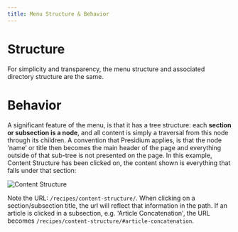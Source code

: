 ```yaml
---
title: Menu Structure & Behavior
---
```


# Structure

For simplicity and transparency, the menu structure and associated directory structure are the same.

# Behavior

A significant feature of the menu, is that it has a tree structure: each **section or subsection is a node**, and all content is simply a traversal from this node through its children. A convention that Presidium applies, is that the node ‘name’ or title then becomes the main header of the page and everything outside of that sub-tree is not presented on the page. In this example, Content Structure has been clicked on, the content shown is everything that falls under that section:

![Content Structure]({{site.baseurl}}/media/images/content_structure.png)

Note the URL: `/recipes/content-structure/`. When clicking on a section/subsection title, the url will reflect that information in the path. If an article is clicked in a subsection, e.g. 'Article Concatenation', the URL becomes `/recipes/content-structure/#article-concatenation`.
